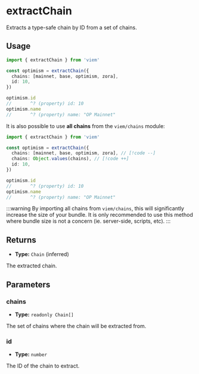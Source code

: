 # extractChain

Extracts a type-safe chain by ID from a set of chains.

## Usage

```ts
import { extractChain } from 'viem'

const optimism = extractChain({
  chains: [mainnet, base, optimism, zora],
  id: 10,
})

optimism.id
//       ^? (property) id: 10
optimism.name
//       ^? (property) name: "OP Mainnet"
```

It is also possible to use **all chains** from the `viem/chains` module:

```ts
import { extractChain } from 'viem'

const optimism = extractChain({
  chains: [mainnet, base, optimism, zora], // [!code --]
  chains: Object.values(chains), // [!code ++]
  id: 10,
})

optimism.id
//       ^? (property) id: 10
optimism.name
//       ^? (property) name: "OP Mainnet"
```

:::warning
By importing all chains from `viem/chains`, this will significantly increase the size of your bundle. It is only recommended to use this method where bundle size is not a concern (ie. server-side, scripts, etc).
:::

## Returns

- **Type:** `Chain` (inferred)

The extracted chain.

## Parameters

### chains

- **Type:** `readonly Chain[]`

The set of chains where the chain will be extracted from.

### id

- **Type:** `number`

The ID of the chain to extract.